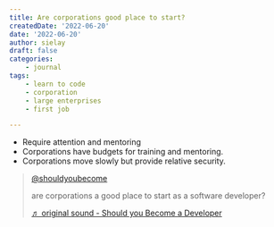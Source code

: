```yaml
---
title: Are corporations good place to start?
createdDate: '2022-06-20'
date: '2022-06-20'
author: sielay
draft: false
categories:
    - journal
tags:
    - learn to code
    - corporation
    - large enterprises
    - first job

---
```


 * Require attention and mentoring
 * Corporations have budgets for training and mentoring.
 * Corporations move slowly but provide relative security.

<blockquote class="tiktok-embed" cite="https://www.tiktok.com/@shouldyoubecome/video/7111420864393972998" data-video-id="7111420864393972998" style="max-width: 605px;min-width: 325px;" > <section> <a target="_blank" title="@shouldyoubecome" href="https://www.tiktok.com/@shouldyoubecome">@shouldyoubecome</a> <p>are corporations a good place to start as a software developer?</p> <a target="_blank" title="♬ original sound - Should you Become a Developer" href="https://www.tiktok.com/music/original-sound-7111421258633333510">♬ original sound - Should you Become a Developer</a> </section> </blockquote> <script async src="https://www.tiktok.com/embed.js"></script>
